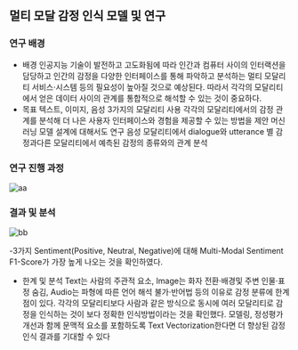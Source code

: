 ## 멀티 모달 감정 인식 모델 및 연구

### 연구 배경
- 배경
인공지능 기술이 발전하고 고도화됨에 따라 인간과 컴퓨터 사이의 인터랙션을 담당하고 인간의 감정을 
다양한 인터페이스를 통해 파악하고 분석하는 멀티 모달리티 서비스·시스템 등의 필요성이 높아질 것으로 예상된다. 
따라서 각각의 모달리티에서 얻은 데이터 사이의 관계를 통합적으로 해석할 수 있는 것이 중요하다.
- 목표
텍스트, 이미지, 음성 3가지의 모달리티 사용
각각의 모달리티에서의 감정 관계를 분석해 더 나은 사용자 인터페이스와 경험을 제공할 수 있는 방법을 제안
머신러닝 모델 설계에 대해서도 연구
음성 모달리티에서 dialogue와 utterance 별 감정과다른 모달리티에서 예측된 감정의 종류와의 관계 분석

### 연구 진행 과정
![aa](https://user-images.githubusercontent.com/48430005/87754860-ceba4f00-c840-11ea-9cea-1daca9927003.png)

### 결과 및 분석
![bb](https://user-images.githubusercontent.com/48430005/87754864-d1b53f80-c840-11ea-810d-24081557efea.png)

-3가지 Sentiment(Positive, Neutral, Negative)에 대해 Multi-Modal Sentiment F1-Score가 가장 높게 나오는 것을 확인하였다.

- 한계 및 분석
Text는 사람의 주관적 요소, Image는 화자 전환·배경및 주변 인물·표정 숨김, Audio는 파형에 따른 언어 해석 불가·반어법 등의 이유로 감정 분류에 한계점이 있다.
각각의 모달리티보다 사람과 같은 방식으로 동시에 여러 모달리티로 감정을 인식하는 것이 보다 정확한 인식방법이라는 것을 확인했다. 
모델링, 정성평가 개선과 함께 문맥적 요소를 포함하도록 Text Vectorization한다면 더 향상된 감정 인식 결과를 기대할 수 있다


